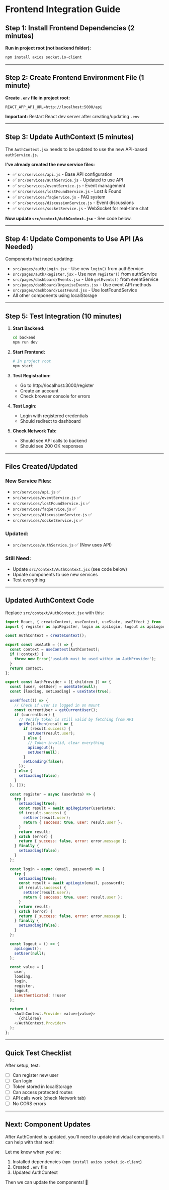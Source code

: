 # Frontend Integration Guide

## Step 1: Install Frontend Dependencies (2 minutes)

**Run in project root (not backend folder):**

```bash
npm install axios socket.io-client
```

---

## Step 2: Create Frontend Environment File (1 minute)

**Create `.env` file in project root:**

```env
REACT_APP_API_URL=http://localhost:5000/api
```

**Important:** Restart React dev server after creating/updating `.env`

---

## Step 3: Update AuthContext (5 minutes)

The `AuthContext.jsx` needs to be updated to use the new API-based `authService.js`.

**I've already created the new service files:**
- ✅ `src/services/api.js` - Base API configuration
- ✅ `src/services/authService.js` - Updated to use API
- ✅ `src/services/eventService.js` - Event management
- ✅ `src/services/lostFoundService.js` - Lost & Found
- ✅ `src/services/faqService.js` - FAQ system
- ✅ `src/services/discussionService.js` - Event discussions
- ✅ `src/services/socketService.js` - WebSocket for real-time chat

**Now update `src/context/AuthContext.jsx`** - See code below.

---

## Step 4: Update Components to Use API (As Needed)

Components that need updating:
- `src/pages/auth/Login.jsx` - Use new `login()` from authService
- `src/pages/auth/Register.jsx` - Use new `register()` from authService
- `src/pages/dashboard/Events.jsx` - Use `getEvents()` from eventService
- `src/pages/dashboard/OrganiseEvents.jsx` - Use event API methods
- `src/pages/dashboard/LostFound.jsx` - Use lostFoundService
- All other components using localStorage

---

## Step 5: Test Integration (10 minutes)

1. **Start Backend:**
   ```bash
   cd backend
   npm run dev
   ```

2. **Start Frontend:**
   ```bash
   # In project root
   npm start
   ```

3. **Test Registration:**
   - Go to http://localhost:3000/register
   - Create an account
   - Check browser console for errors

4. **Test Login:**
   - Login with registered credentials
   - Should redirect to dashboard

5. **Check Network Tab:**
   - Should see API calls to backend
   - Should see 200 OK responses

---

## Files Created/Updated

### New Service Files:
- `src/services/api.js` ✅
- `src/services/eventService.js` ✅
- `src/services/lostFoundService.js` ✅
- `src/services/faqService.js` ✅
- `src/services/discussionService.js` ✅
- `src/services/socketService.js` ✅

### Updated:
- `src/services/authService.js` ✅ (Now uses API)

### Still Need:
- Update `src/context/AuthContext.jsx` (see code below)
- Update components to use new services
- Test everything

---

## Updated AuthContext Code

Replace `src/context/AuthContext.jsx` with this:

```javascript
import React, { createContext, useContext, useState, useEffect } from 'react';
import { register as apiRegister, login as apiLogin, logout as apiLogout, getCurrentUser, getMe } from '../services/authService';

const AuthContext = createContext();

export const useAuth = () => {
  const context = useContext(AuthContext);
  if (!context) {
    throw new Error('useAuth must be used within an AuthProvider');
  }
  return context;
};

export const AuthProvider = ({ children }) => {
  const [user, setUser] = useState(null);
  const [loading, setLoading] = useState(true);

  useEffect(() => {
    // Check if user is logged in on mount
    const currentUser = getCurrentUser();
    if (currentUser) {
      // Verify token is still valid by fetching from API
      getMe().then(result => {
        if (result.success) {
          setUser(result.user);
        } else {
          // Token invalid, clear everything
          apiLogout();
          setUser(null);
        }
        setLoading(false);
      });
    } else {
      setLoading(false);
    }
  }, []);

  const register = async (userData) => {
    try {
      setLoading(true);
      const result = await apiRegister(userData);
      if (result.success) {
        setUser(result.user);
        return { success: true, user: result.user };
      }
      return result;
    } catch (error) {
      return { success: false, error: error.message };
    } finally {
      setLoading(false);
    }
  };

  const login = async (email, password) => {
    try {
      setLoading(true);
      const result = await apiLogin(email, password);
      if (result.success) {
        setUser(result.user);
        return { success: true, user: result.user };
      }
      return result;
    } catch (error) {
      return { success: false, error: error.message };
    } finally {
      setLoading(false);
    }
  };

  const logout = () => {
    apiLogout();
    setUser(null);
  };

  const value = {
    user,
    loading,
    login,
    register,
    logout,
    isAuthenticated: !!user
  };

  return (
    <AuthContext.Provider value={value}>
      {children}
    </AuthContext.Provider>
  );
};
```

---

## Quick Test Checklist

After setup, test:

- [ ] Can register new user
- [ ] Can login
- [ ] Token stored in localStorage
- [ ] Can access protected routes
- [ ] API calls work (check Network tab)
- [ ] No CORS errors

---

## Next: Component Updates

After AuthContext is updated, you'll need to update individual components. I can help with that next!

Let me know when you've:
1. Installed dependencies (`npm install axios socket.io-client`)
2. Created `.env` file
3. Updated AuthContext

Then we can update the components! 🚀

